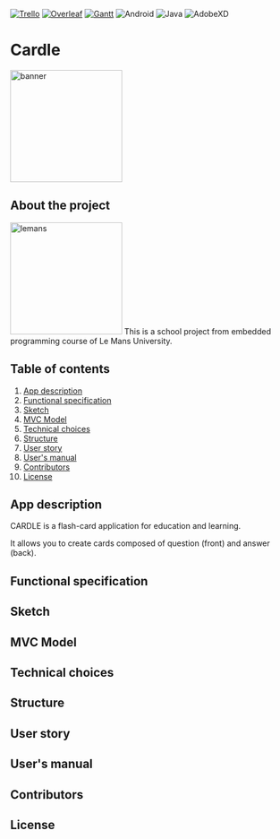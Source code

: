 <!-- PROJECT SHIELDS -->
<!--
*** I'm using markdown "reference style" links for readability.
*** Reference links are enclosed in brackets [ ] instead of parentheses ( ).
*** See the bottom of this document for the declaration of the reference variables
*** for contributors-url, forks-url, etc. This is an optional, concise syntax you may use.
*** https://www.markdownguide.org/basic-syntax/#reference-style-links
-->

[![Trello][trello-shield]][trello-url]
[![Overleaf][overleaf-shield]][overleaf-url]
[![Gantt][gantt-shield]][gantt-url]
![Android](https://img.shields.io/badge/Android-3DDC84?style=for-the-badge&logo=android&logoColor=white)
![Java](https://img.shields.io/badge/Java-ED8B00?style=for-the-badge&logo=java&logoColor=white)
![AdobeXD](https://img.shields.io/badge/Adobe%20XD-470137?style=for-the-badge&logo=Adobe%20XD&logoColor=#FF61F6)
	
# Cardle
<img src="https://cdn.cp.adobe.io/content/2/dcx/3a240fda-5b69-4c8d-88f2-c59743a06824/rendition/preview.jpg/version/1/format/jpg/dimension/width/size/1200" alt="banner" width="200"/>

## About the project
<img src="https://upload.wikimedia.org/wikipedia/fr/e/ed/Logo_Universit%C3%A9_du_Maine.svg" alt="lemans" width="200"/>
This is a school project from embedded programming course of Le Mans University.

## Table of contents
<ol>
  <li><a href="#app-description">App description</a></li>
  <li><a href="#functional-specification">Functional specification</a></li>
  <li><a href="#sketch">Sketch</a></li>
  <li><a href="#mvc-model">MVC Model</a></li>
  <li><a href="#technical-choices">Technical choices</a></li>
  <li><a href="#structure">Structure</a></li>
  <li><a href="#user-story">User story</a></li>
  <li><a href="#user's-manual">User's manual</a></li>
  <li><a href="#contributors">Contributors</a></li>
  <li><a href="#license">License</a></li>
</ol>
  
<!-- ABOUT THE APP -->
## App description

<p> CARDLE is a flash-card application for education and learning.<p>
<p>It allows you to create cards composed of question (front) and answer (back).<p>

<!-- FUNCTIONAL SPECIFICATION -->
## Functional specification

<!-- SKETCH -->
## Sketch

<!-- MVC MODEL -->
## MVC Model

<!-- TECHNICAL CHOICES -->
## Technical choices

<!-- STRUCTURE -->
## Structure

<!-- USER STORY -->
## User story

<!-- USER'S MANUAL -->
## User's manual

<!-- CONTRIBUTORS -->
## Contributors

<!-- LICENSE -->
## License

<!-- MARKDOWN LINKS & IMAGES -->
<!-- https://www.markdownguide.org/basic-syntax/#reference-style-links -->
[trello-shield]: https://img.shields.io/badge/Trello-0052CC?style=for-the-badge&logo=trello&logoColor=white
[trello-url]: https://trello.com/b/nehdsPvX/cardle
[overleaf-shield]: https://img.shields.io/badge/Overleaf-47A141?style=for-the-badge&logo=Overleaf&logoColor=white
[overleaf-url]: https://www.overleaf.com/project/6212a39c9fb87448dc51d4c8
[gantt-shield]: https://img.shields.io/badge/Google%20Sheets-34A853?style=for-the-badge&logo=google-sheets&logoColor=white
[gantt-url]: https://docs.google.com/spreadsheets/d/1dqjepWKRaUveipZfcAVP0KHoy-YVO6MS/edit#gid=1264653384
